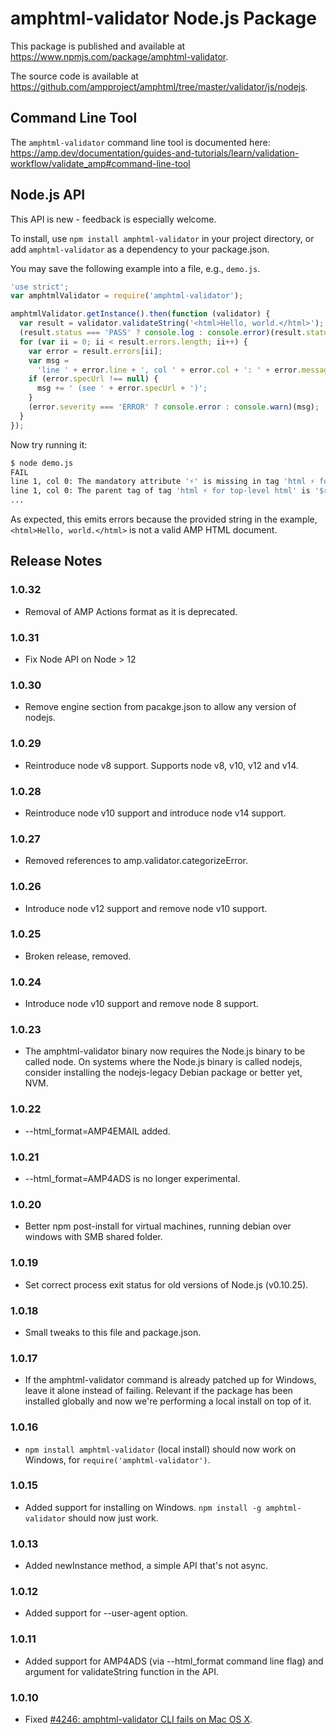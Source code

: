 # amphtml-validator Node.js Package

This package is published and available at
https://www.npmjs.com/package/amphtml-validator.

The source code is available at
https://github.com/ampproject/amphtml/tree/master/validator/js/nodejs.

## Command Line Tool

The `amphtml-validator` command line tool is documented here:
https://amp.dev/documentation/guides-and-tutorials/learn/validation-workflow/validate_amp#command-line-tool

## Node.js API

This API is new - feedback is especially welcome.

To install, use `npm install amphtml-validator` in your project directory,
or add `amphtml-validator` as a dependency to your package.json.

You may save the following example into a file, e.g., `demo.js`.

```js
'use strict';
var amphtmlValidator = require('amphtml-validator');

amphtmlValidator.getInstance().then(function (validator) {
  var result = validator.validateString('<html>Hello, world.</html>');
  (result.status === 'PASS' ? console.log : console.error)(result.status);
  for (var ii = 0; ii < result.errors.length; ii++) {
    var error = result.errors[ii];
    var msg =
      'line ' + error.line + ', col ' + error.col + ': ' + error.message;
    if (error.specUrl !== null) {
      msg += ' (see ' + error.specUrl + ')';
    }
    (error.severity === 'ERROR' ? console.error : console.warn)(msg);
  }
});
```

Now try running it:

```sh
$ node demo.js
FAIL
line 1, col 0: The mandatory attribute '⚡' is missing in tag 'html ⚡ for top-level html'. (see https://amp.dev/documentation/guides-and-tutorials/learn/spec/amphtml#required-markup)
line 1, col 0: The parent tag of tag 'html ⚡ for top-level html' is '$root', but it can only be '!doctype'. (see https://amp.dev/documentation/guides-and-tutorials/learn/spec/amphtml.html#required-markup)
...
```

As expected, this emits errors because the provided string in the example, `<html>Hello, world.</html>` is not a valid AMP HTML document.

## Release Notes

### 1.0.32

- Removal of AMP Actions format as it is deprecated.

### 1.0.31

- Fix Node API on Node > 12

### 1.0.30

- Remove engine section from pacakge.json to allow any version of nodejs.

### 1.0.29

- Reintroduce node v8 support. Supports node v8, v10, v12 and v14.

### 1.0.28

- Reintroduce node v10 support and introduce node v14 support.

### 1.0.27

- Removed references to amp.validator.categorizeError.

### 1.0.26

- Introduce node v12 support and remove node v10 support.

### 1.0.25

- Broken release, removed.

### 1.0.24

- Introduce node v10 support and remove node 8 support.

### 1.0.23

- The amphtml-validator binary now requires the Node.js binary to be called node.
  On systems where the Node.js binary is called nodejs, consider installing
  the nodejs-legacy Debian package or better yet, NVM.

### 1.0.22

- --html_format=AMP4EMAIL added.

### 1.0.21

- --html_format=AMP4ADS is no longer experimental.

### 1.0.20

- Better npm post-install for virtual machines, running debian over windows with SMB shared folder.

### 1.0.19

- Set correct process exit status for old versions of Node.js (v0.10.25).

### 1.0.18

- Small tweaks to this file and package.json.

### 1.0.17

- If the amphtml-validator command is already patched up for Windows, leave it
  alone instead of failing. Relevant if the package has been installed globally
  and now we're performing a local install on top of it.

### 1.0.16

- `npm install amphtml-validator` (local install) should now work on Windows,
  for `require('amphtml-validator')`.

### 1.0.15

- Added support for installing on Windows.
  `npm install -g amphtml-validator` should now just work.

### 1.0.13

- Added newInstance method, a simple API that's not async.

### 1.0.12

- Added support for --user-agent option.

### 1.0.11

- Added support for AMP4ADS (via --html_format command line flag) and
  argument for validateString function in the API.

### 1.0.10

- Fixed [#4246: amphtml-validator CLI fails on Mac OS X](https://github.com/ampproject/amphtml/issues/4246).
